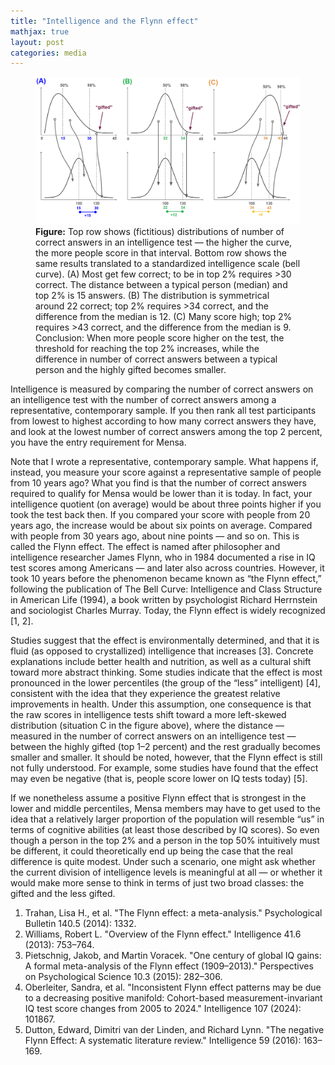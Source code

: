 ```yaml
---
title: "Intelligence and the Flynn effect"
mathjax: true
layout: post
categories: media
---
```

<figure>
  <img src="/assets/flynn.png" alt="Flynn effect visualization">
  <figcaption><strong>Figure:</strong>  Top row shows (fictitious) distributions of number of correct answers in an intelligence test — the higher the curve, the more people score in that interval. Bottom row shows the same results translated to a standardized intelligence scale (bell curve). (A) Most get few correct; to be in top 2% requires >30 correct. The distance between a typical person (median) and top 2% is 15 answers. (B) The distribution is symmetrical around 22 correct; top 2% requires >34 correct, and the difference from the median is 12. (C) Many score high; top 2% requires >43 correct, and the difference from the median is 9. Conclusion: When more people score higher on the test, the threshold for reaching the top 2% increases, while the difference in number of correct answers between a typical person and the highly gifted becomes smaller.</figcaption>
</figure>

Intelligence is measured by comparing the number of correct answers on an intelligence test with the number of correct answers among a representative, contemporary sample. If you then rank all test participants from lowest to highest according to how many correct answers they have, and look at the lowest number of correct answers among the top 2 percent, you have the entry requirement for Mensa.

Note that I wrote a representative, contemporary sample. What happens if, instead, you measure your score against a representative sample of people from 10 years ago? What you find is that the number of correct answers required to qualify for Mensa would be lower than it is today. In fact, your intelligence quotient (on average) would be about three points higher if you took the test back then. If you compared your score with people from 20 years ago, the increase would be about six points on average. Compared with people from 30 years ago, about nine points — and so on. This is called the Flynn effect. The effect is named after philosopher and intelligence researcher James Flynn, who in 1984 documented a rise in IQ test scores among Americans — and later also across countries. However, it took 10 years before the phenomenon became known as “the Flynn effect,” following the publication of The Bell Curve: Intelligence and Class Structure in American Life (1994), a book written by psychologist Richard Herrnstein and sociologist Charles Murray. Today, the Flynn effect is widely recognized [1, 2].

Studies suggest that the effect is environmentally determined, and that it is fluid (as opposed to crystallized) intelligence that increases [3]. Concrete explanations include better health and nutrition, as well as a cultural shift toward more abstract thinking. Some studies indicate that the effect is most pronounced in the lower percentiles (the group of the “less” intelligent) [4], consistent with the idea that they experience the greatest relative improvements in health. Under this assumption, one consequence is that the raw scores in intelligence tests shift toward a more left-skewed distribution (situation C in the figure above), where the distance — measured in the number of correct answers on an intelligence test — between the highly gifted (top 1–2 percent) and the rest gradually becomes smaller and smaller. It should be noted, however, that the Flynn effect is still not fully understood. For example, some studies have found that the effect may even be negative (that is, people score lower on IQ tests today) [5].

If we nonetheless assume a positive Flynn effect that is strongest in the lower and middle percentiles, Mensa members may have to get used to the idea that a relatively larger proportion of the population will resemble “us” in terms of cognitive abilities (at least those described by IQ scores). So even though a person in the top 2% and a person in the top 50% intuitively must be different, it could theoretically end up being the case that the real difference is quite modest. Under such a scenario, one might ask whether the current division of intelligence levels is meaningful at all — or whether it would make more sense to think in terms of just two broad classes: the gifted and the less gifted.

1. Trahan, Lisa H., et al. "The Flynn effect: a meta-analysis." Psychological Bulletin 140.5 (2014): 1332. <br/>
2. Williams, Robert L. "Overview of the Flynn effect." Intelligence 41.6 (2013): 753–764. <br/>
3. Pietschnig, Jakob, and Martin Voracek. "One century of global IQ gains: A formal meta-analysis of the Flynn effect (1909–2013)." Perspectives on Psychological Science 10.3 (2015): 282–306. <br/>
4. Oberleiter, Sandra, et al. "Inconsistent Flynn effect patterns may be due to a decreasing positive manifold: Cohort-based measurement-invariant IQ test score changes from 2005 to 2024." Intelligence 107 (2024): 101867. <br/>
5. Dutton, Edward, Dimitri van der Linden, and Richard Lynn. "The negative Flynn Effect: A systematic literature review." Intelligence 59 (2016): 163–169.



